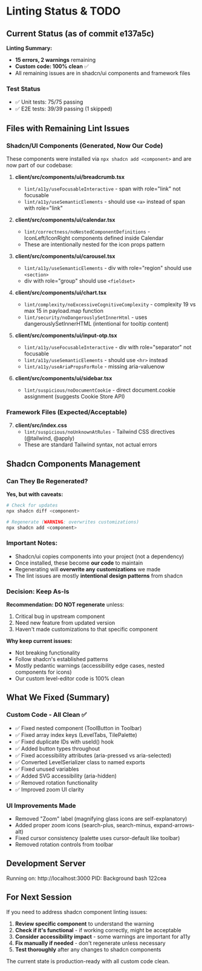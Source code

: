 # Linting Status & TODO

## Current Status (as of commit e137a5c)

**Linting Summary:**
- **15 errors, 2 warnings** remaining
- **Custom code: 100% clean** ✅
- All remaining issues are in shadcn/ui components and framework files

### Test Status
- ✅ Unit tests: 75/75 passing
- ✅ E2E tests: 39/39 passing (1 skipped)

## Files with Remaining Lint Issues

### Shadcn/UI Components (Generated, Now Our Code)

These components were installed via `npx shadcn add <component>` and are now part of our codebase:

1. **client/src/components/ui/breadcrumb.tsx**
   - `lint/a11y/useFocusableInteractive` - span with role="link" not focusable
   - `lint/a11y/useSemanticElements` - should use `<a>` instead of span with role="link"

2. **client/src/components/ui/calendar.tsx**
   - `lint/correctness/noNestedComponentDefinitions` - IconLeft/IconRight components defined inside Calendar
   - These are intentionally nested for the icon props pattern

3. **client/src/components/ui/carousel.tsx**
   - `lint/a11y/useSemanticElements` - div with role="region" should use `<section>`
   - div with role="group" should use `<fieldset>`

4. **client/src/components/ui/chart.tsx**
   - `lint/complexity/noExcessiveCognitiveComplexity` - complexity 19 vs max 15 in payload.map function
   - `lint/security/noDangerouslySetInnerHtml` - uses dangerouslySetInnerHTML (intentional for tooltip content)

5. **client/src/components/ui/input-otp.tsx**
   - `lint/a11y/useFocusableInteractive` - div with role="separator" not focusable
   - `lint/a11y/useSemanticElements` - should use `<hr>` instead
   - `lint/a11y/useAriaPropsForRole` - missing aria-valuenow

6. **client/src/components/ui/sidebar.tsx**
   - `lint/suspicious/noDocumentCookie` - direct document.cookie assignment (suggests Cookie Store API)

### Framework Files (Expected/Acceptable)

7. **client/src/index.css**
   - `lint/suspicious/noUnknownAtRules` - Tailwind CSS directives (@tailwind, @apply)
   - These are standard Tailwind syntax, not actual errors

## Shadcn Components Management

### Can They Be Regenerated?
**Yes, but with caveats:**

```bash
# Check for updates
npx shadcn diff <component>

# Regenerate (WARNING: overwrites customizations)
npx shadcn add <component>
```

### Important Notes:
- Shadcn/ui copies components into your project (not a dependency)
- Once installed, these become **our code** to maintain
- Regenerating will **overwrite any customizations** we made
- The lint issues are mostly **intentional design patterns** from shadcn

### Decision: Keep As-Is
**Recommendation: DO NOT regenerate** unless:
1. Critical bug in upstream component
2. Need new feature from updated version
3. Haven't made customizations to that specific component

**Why keep current issues:**
- Not breaking functionality
- Follow shadcn's established patterns
- Mostly pedantic warnings (accessibility edge cases, nested components for icons)
- Our custom level-editor code is 100% clean

## What We Fixed (Summary)

### Custom Code - All Clean ✅
- ✅ Fixed nested component (ToolButton in Toolbar)
- ✅ Fixed array index keys (LevelTabs, TilePalette)
- ✅ Fixed duplicate IDs with useId() hook
- ✅ Added button types throughout
- ✅ Fixed accessibility attributes (aria-pressed vs aria-selected)
- ✅ Converted LevelSerializer class to named exports
- ✅ Fixed unused variables
- ✅ Added SVG accessibility (aria-hidden)
- ✅ Removed rotation functionality
- ✅ Improved zoom UI clarity

### UI Improvements Made
- Removed "Zoom" label (magnifying glass icons are self-explanatory)
- Added proper zoom icons (search-plus, search-minus, expand-arrows-alt)
- Fixed cursor consistency (palette uses cursor-default like toolbar)
- Removed rotation controls from toolbar

## Development Server
Running on: http://localhost:3000
PID: Background bash 122cea

## For Next Session

If you need to address shadcn component linting issues:

1. **Review specific component** to understand the warning
2. **Check if it's functional** - if working correctly, might be acceptable
3. **Consider accessibility impact** - some warnings are important for a11y
4. **Fix manually if needed** - don't regenerate unless necessary
5. **Test thoroughly** after any changes to shadcn components

The current state is production-ready with all custom code clean.
